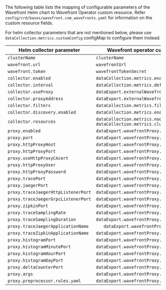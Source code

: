 The following table lists the mapping of configurable parameters of the Wavefront Helm chart to Wavefront Operator custom resource. Refer `config/crd/bases/wavefront.com_wavefronts.yaml` for information on the custom resource fields. 

For helm collector parameters that are not mentioned below, please use `dataCollection.metrics.customConfig` configMap to configure them instead. 

| Helm collector parameter              | Wavefront operator custom resource field under `spec`.                                               |
|---------------------------------------|------------------------------------------------------------------------------------------------------|
| `clusterName`                         | `clusterName`                                                                                        |
| `wavefront.url`	                      | `wavefrontUrl`                                                                                       |
| `wavefront.token`	                    | `wavefrontTokenSecret`                                                                               |
| `collector.enabled`	                  | `dataCollection.metrics.enable`                                                                      |
| `collector.interval`	                 | `dataCollection.metrics.defaultCollectionInterval`                                                   |
| `collector.useProxy`	                 | `dataExport.externalWavefrontProxy`                                                                  |
| `collector.proxyAddress`	             | `dataExport.externalWavefrontProxy.Url`                                                              |
| `collector.filters`	                  | `dataCollection.metrics.filters`                                                                     |
| `collector.discovery.enabled`	        | `dataCollection.metrics.enableDiscovery`                                                             |
| `collector.resources`	                | `dataCollection.metrics.nodeCollector.resources` `dataCollection.metrics.clusterCollector.resources` |
| 	`proxy.enabled`	                     | `dataExport.wavefrontProxy.enable`                                                                   |
| 	`proxy.port`	                        | `dataExport.wavefrontProxy.metricPort`                                                               |
| 	`proxy.httpProxyHost`	               | `dataExport.wavefrontProxy.httpProxy.secret`                                                         |
| 	`proxy.httpProxyPort`	               | `dataExport.wavefrontProxy.httpProxy.secret`                                                         |
| 	`proxy.useHttpProxyCAcert`	          | `dataExport.wavefrontProxy.httpProxy.secret`                                                         | 
| 	`proxy.httpProxyUser`	               | `dataExport.wavefrontProxy.httpProxy.secret`                                                         |
| 	`proxy.httpProxyPassword`	           | `dataExport.wavefrontProxy.httpProxy.secret`                                                         |
| 	`proxy.tracePort`	                   | `dataExport.wavefrontProxy.tracing.wavefront.port`                                                   | 
| 	`proxy.jaegerPort`	                  | `dataExport.wavefrontProxy.tracing.jaeger.port`                                                      | 	
| 	`proxy.traceJaegerHttpListenerPort`	 | `dataExport.wavefrontProxy.tracing.jaeger.httpPort`                                                  | 	
| 	`proxy.traceJaegerGrpcListenerPort`	 | `dataExport.wavefrontProxy.tracing.jaeger.grpcPort`                                                  | 	
| 	`proxy.zipkinPort`	                  | `dataExport.wavefrontProxy.tracing.zipkin.port`                                                      | 	
| 	`proxy.traceSamplingRate`	           | `dataExport.wavefrontProxy.tracing.wavefront.samplingRate`                                           | 
| 	`proxy.traceSamplingDuration`	       | `dataExport.wavefrontProxy.tracing.wavefront.samplingDuration`                                       | 
| 	`proxy.traceJaegerApplicationName`	  | `	dataExport.wavefrontProxy.tracing.jaeger.applicationName`                                          |
| 	`proxy.traceZipkinApplicationName`	  | `dataExport.wavefrontProxy.tracing.zipkin.applicationName`                                           | 	
| 	`proxy.histogramPort`	               | `dataExport.wavefrontProxy.histogram.port`                                                           | 
| 	`proxy.histogramMinutePort`	         | `dataExport.wavefrontProxy.histogram.minutePort`                                                     | 	
| 	`proxy.histogramHourPort`	           | `dataExport.wavefrontProxy.histogram.hourPort`                                                       | 
| 	`proxy.histogramDayPort`	            | `dataExport.wavefrontProxy.histogram.dayPort`                                                        |
| 	`proxy.deltaCounterPort`	            | `dataExport.wavefrontProxy.deltaCounterPort`                                                         |
| 	`proxy.args`	                        | `dataExport.wavefrontProxy.args`                                                                     |
| 	`proxy.preprocessor.rules.yaml`	     | `dataExport.wavefrontProxy.preprocessor`                                                             | 	
